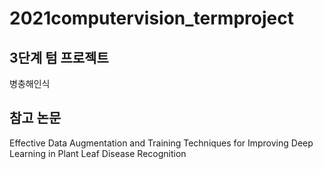 # 2021computervision_termproject

## 3단계 텀 프로젝트
병충해인식

## 참고 논문
Effective Data Augmentation and Training Techniques for Improving Deep Learning in Plant Leaf Disease Recognition
